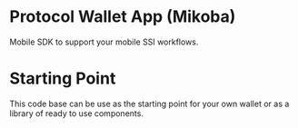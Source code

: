 # Protocol Wallet App (Mikoba)
Mobile SDK to support your mobile SSI workflows.

# Starting Point
This code base can be use as the starting point for your own wallet or as a library of ready to use components.